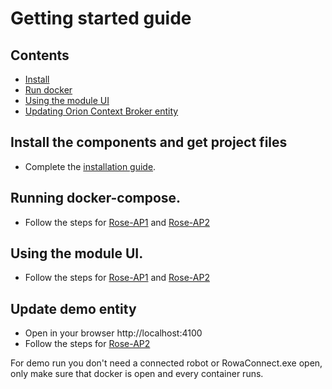 
# Getting started guide

## Contents

-   [Install](#install-the-components-and-get-project-files)
-   [Run docker](#running-docker-compose)
-   [Using the module UI](#using-the-module-ui)
-   [Updating Orion Context Broker entity](#update-demo-entity)

## Install the components and get project files

- Complete the [installation guide](instalationguide.md).

## Running docker-compose.

- Follow the steps for [Rose-AP1](RoseAP1_InstalationGuide.md) and [Rose-AP2](RoseAP2_InstalationGuide.md)

## Using the module UI. 

- Follow the steps for [Rose-AP1](RoseAP1_ConfigurationGuide.md) and [Rose-AP2](RoseAP2_ConfigurationGuide.md)

## Update demo entity

- Open in your browser http://localhost:4100 
- Follow the steps for [Rose-AP2](RoseAP2_ConfigurationGuide.md)

For demo run you don't need a connected robot or RowaConnect.exe open, only make sure that docker is open and every container runs. 
